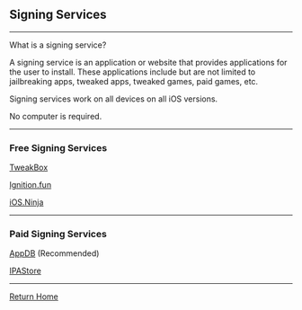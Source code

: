 ## Signing Services

_____

What is a signing service?

A signing service is an application or website that provides applications for the user to install. These applications include but are not limited to jailbreaking apps, tweaked apps, tweaked games, paid games, etc.

Signing services work on all devices on all iOS versions.

No computer is required.

_____

### Free Signing Services

[TweakBox](http://tweakboxapp.com)

[Ignition.fun](http://ignition.fun)

[iOS.Ninja](https://iosninja.io/app)

_____

### Paid Signing Services

[AppDB](http://appdb.to) (Recommended)

[IPAStore](http://ipastore.me)

_____


[Return Home](theapplearchive.github.io)
